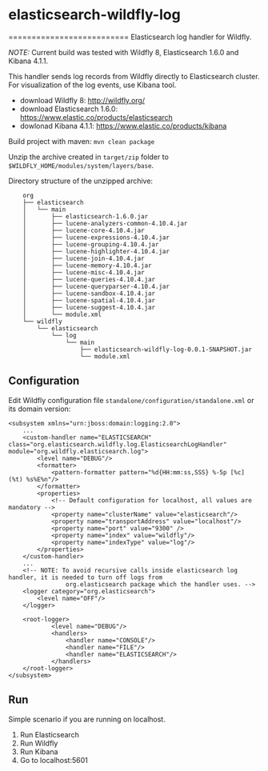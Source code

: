 # elasticsearch-wildfly-log
==========================
Elasticsearch log handler for Wildfly.

*NOTE:*
Current build was tested with Wildfly 8, Elasticsearch 1.6.0 and Kibana 4.1.1.

This handler sends log records from Wildfly directly to Elasticsearch cluster.
For visualization of the log events, use Kibana tool.

* download Wildfly 8: http://wildfly.org/
* download Elasticsearch 1.6.0: https://www.elastic.co/products/elasticsearch
* dowlonad Kibana 4.1.1: https://www.elastic.co/products/kibana

Build project with maven: `mvn clean package`

Unzip the archive created in `target/zip` folder to `$WILDFLY_HOME/modules/system/layers/base`.

Directory structure of the unzipped archive:

```
	org
	├── elasticsearch
	│   └── main
	│       ├── elasticsearch-1.6.0.jar
	│       ├── lucene-analyzers-common-4.10.4.jar
	│       ├── lucene-core-4.10.4.jar
	│       ├── lucene-expressions-4.10.4.jar
	│       ├── lucene-grouping-4.10.4.jar
	│       ├── lucene-highlighter-4.10.4.jar
	│       ├── lucene-join-4.10.4.jar
	│       ├── lucene-memory-4.10.4.jar
	│       ├── lucene-misc-4.10.4.jar
	│       ├── lucene-queries-4.10.4.jar
	│       ├── lucene-queryparser-4.10.4.jar
	│       ├── lucene-sandbox-4.10.4.jar
	│       ├── lucene-spatial-4.10.4.jar
	│       ├── lucene-suggest-4.10.4.jar
	│       └── module.xml
	└── wildfly
	    └── elasticsearch
	        └── log
	            └── main
	                ├── elasticsearch-wildfly-log-0.0.1-SNAPSHOT.jar
	                └── module.xml
```
## Configuration

Edit Wildfly configuration file `standalone/configuration/standalone.xml` or its domain version:

```
<subsystem xmlns="urn:jboss:domain:logging:2.0">
	...
	<custom-handler name="ELASTICSEARCH" class="org.elasticsearch.wildfly.log.ElasticsearchLogHandler" module="org.wildfly.elasticsearch.log">
		<level name="DEBUG"/>
		<formatter>
		    <pattern-formatter pattern="%d{HH:mm:ss,SSS} %-5p [%c] (%t) %s%E%n"/>
		</formatter>
		<properties>
			<!-- Default configuration for localhost, all values are mandatory -->
		    <property name="clusterName" value="elasticsearch"/>  
		    <property name="transportAddress" value="localhost"/>  
		    <property name="port" value="9300" />
		    <property name="index" value="wildfly"/>  
		    <property name="indexType" value="log"/>
		</properties>  
	</custom-handler>
	...
	<!-- NOTE: To avoid recursive calls inside elasticsearch log handler, it is needed to turn off logs from
		 		org.elasticsearch package which the handler uses. -->
	<logger category="org.elasticsearch">
	    <level name="OFF"/>
	</logger>
	
	<root-logger>
            <level name="DEBUG"/>
            <handlers>
                <handler name="CONSOLE"/>
                <handler name="FILE"/>
	    		<handler name="ELASTICSEARCH"/>
            </handlers>
    </root-logger>
</subsystem>
```

## Run

Simple scenario if you are running on localhost.

1. Run Elasticsearch
2. Run Wildfly
3. Run Kibana
4. Go to localhost:5601